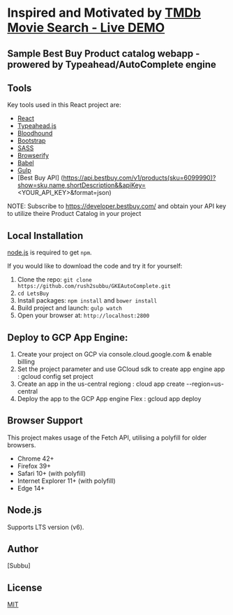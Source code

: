 # Inspired and Motivated by [TMDb Movie Search - Live DEMO](https://skempin.github.io/reactjs-tmdb-app/)

## Sample Best Buy Product catalog webapp - prowered by Typeahead/AutoComplete engine


## Tools
Key tools used in this React project are:

* [React](http://facebook.github.io/react/index.html)
* [Typeahead.js](https://twitter.github.io/typeahead.js/)
* [Bloodhound](https://github.com/twitter/typeahead.js/blob/master/doc/bloodhound.md)
* [Bootstrap](http://getbootstrap.com/)
* [SASS](http://sass-lang.com/)
* [Browserify](http://browserify.org/)
* [Babel](https://babeljs.io/)
* [Gulp](http://gulpjs.com/)
* [Best Buy API] (https://api.bestbuy.com/v1/products(sku=6099990)?show=sku,name,shortDescription&&apiKey=<YOUR_API_KEY>&format=json) 

NOTE: Subscribe to https://developer.bestbuy.com/ and obtain your API key to utilize theire Product Catalog in your project 

## Local Installation
[node.js](http://nodejs.org/download/) is required to get ``npm``.

If you would like to download the code and try it for yourself:

1. Clone the repo: `git clone https://github.com/rush2subbu/GKEAutoComplete.git`
2. `cd LetsBuy`
2. Install packages: `npm install` and `bower install`
3. Build project and launch: `gulp watch`
4. Open your browser at: `http://localhost:2800`

## Deploy to GCP App Engine:
1. Create your project on GCP via console.cloud.google.com & enable billing
2. Set the project parameter and use GCloud sdk to create app engine app : gcloud config set project <projectName-187904>
3. Create an app in the us-central regiong : cloud app create --region=us-central
3. Deploy the app to the GCP App engine Flex : gcloud app deploy

## Browser Support
This project makes usage of the Fetch API, utilising a polyfill for older browsers.

- Chrome 42+
- Firefox 39+
- Safari 10+ (with polyfill)
- Internet Explorer 11+ (with polyfill)
- Edge 14+

## Node.js
Supports LTS version (v6).

## Author
[Subbu]

## License
[MIT](https://github.com/SKempin/reactjs-tmdb-app/blob/master/LICENCE)
